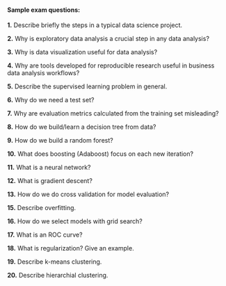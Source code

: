 
#### Sample exam questions:

**1.** Describe briefly the steps in a typical data science project.

**2.** Why is exploratory data analysis a crucial step in any data analysis?

**3.** Why is data visualization useful for data analysis?

**4.** Why are tools developed for reproducible research useful in business data analysis workflows?

**5.** Describe the supervised learning problem in general.

**6.** Why do we need a test set? 

**7.** Why are evaluation metrics calculated from the training set misleading?

**8.** How do we build/learn a decision tree from data?

**9.** How do we build a random forest?

**10.** What does boosting (Adaboost) focus on each new iteration?

**11.** What is a neural network?

**12.** What is gradient descent?

**13.** How do we do cross validation for model evaluation?

**15.** Describe overfitting.

**16.** How do we select models with grid search?

**17.** What is an ROC curve?

**18.** What is regularization? Give an example.

**19.** Describe k-means clustering.

**20.** Describe hierarchial clustering.





